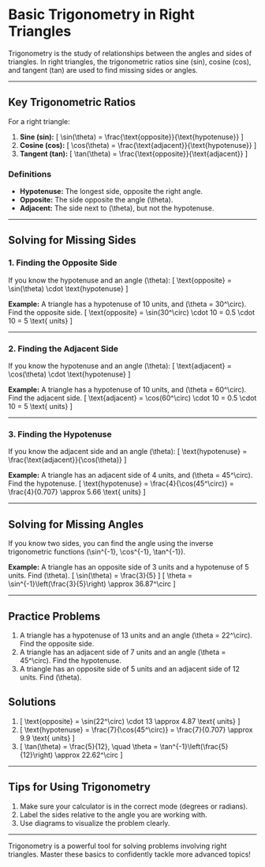 # Basic Trigonometry in Right Triangles

Trigonometry is the study of relationships between the angles and sides of triangles. In right triangles, the trigonometric ratios sine (sin), cosine (cos), and tangent (tan) are used to find missing sides or angles.

---

## Key Trigonometric Ratios
For a right triangle:
1. **Sine (sin):**
   \[
   \sin(\theta) = \frac{\text{opposite}}{\text{hypotenuse}}
   \]
2. **Cosine (cos):**
   \[
   \cos(\theta) = \frac{\text{adjacent}}{\text{hypotenuse}}
   \]
3. **Tangent (tan):**
   \[
   \tan(\theta) = \frac{\text{opposite}}{\text{adjacent}}
   \]

### Definitions
- **Hypotenuse:** The longest side, opposite the right angle.
- **Opposite:** The side opposite the angle \(\theta\).
- **Adjacent:** The side next to \(\theta\), but not the hypotenuse.

---

## Solving for Missing Sides

### 1. Finding the Opposite Side
If you know the hypotenuse and an angle \(\theta\):
\[
\text{opposite} = \sin(\theta) \cdot \text{hypotenuse}
\]

**Example:**
A triangle has a hypotenuse of 10 units, and \(\theta = 30^\circ\). Find the opposite side.
\[
\text{opposite} = \sin(30^\circ) \cdot 10 = 0.5 \cdot 10 = 5 \text{ units}
\]

---

### 2. Finding the Adjacent Side
If you know the hypotenuse and an angle \(\theta\):
\[
\text{adjacent} = \cos(\theta) \cdot \text{hypotenuse}
\]

**Example:**
A triangle has a hypotenuse of 10 units, and \(\theta = 60^\circ\). Find the adjacent side.
\[
\text{adjacent} = \cos(60^\circ) \cdot 10 = 0.5 \cdot 10 = 5 \text{ units}
\]

---

### 3. Finding the Hypotenuse
If you know the adjacent side and an angle \(\theta\):
\[
\text{hypotenuse} = \frac{\text{adjacent}}{\cos(\theta)}
\]

**Example:**
A triangle has an adjacent side of 4 units, and \(\theta = 45^\circ\). Find the hypotenuse.
\[
\text{hypotenuse} = \frac{4}{\cos(45^\circ)} = \frac{4}{0.707} \approx 5.66 \text{ units}
\]

---

## Solving for Missing Angles
If you know two sides, you can find the angle using the inverse trigonometric functions \(\sin^{-1}, \cos^{-1}, \tan^{-1}\).

**Example:**
A triangle has an opposite side of 3 units and a hypotenuse of 5 units. Find \(\theta\).
\[
\sin(\theta) = \frac{3}{5}
\]
\[
\theta = \sin^{-1}\left(\frac{3}{5}\right) \approx 36.87^\circ
\]

---

## Practice Problems
1. A triangle has a hypotenuse of 13 units and an angle \(\theta = 22^\circ\). Find the opposite side.
2. A triangle has an adjacent side of 7 units and an angle \(\theta = 45^\circ\). Find the hypotenuse.
3. A triangle has an opposite side of 5 units and an adjacent side of 12 units. Find \(\theta\).

## Solutions
1. \[
\text{opposite} = \sin(22^\circ) \cdot 13 \approx 4.87 \text{ units}
\]
2. \[
\text{hypotenuse} = \frac{7}{\cos(45^\circ)} = \frac{7}{0.707} \approx 9.9 \text{ units}
\]
3. \[
\tan(\theta) = \frac{5}{12}, \quad \theta = \tan^{-1}\left(\frac{5}{12}\right) \approx 22.62^\circ
\]

---

## Tips for Using Trigonometry
1. Make sure your calculator is in the correct mode (degrees or radians).
2. Label the sides relative to the angle you are working with.
3. Use diagrams to visualize the problem clearly.

---

Trigonometry is a powerful tool for solving problems involving right triangles. Master these basics to confidently tackle more advanced topics!
